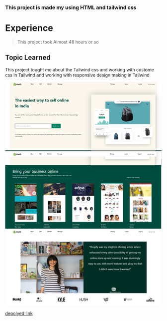 ### This project is made my using HTML and tailwind css

# Experience

> This project took Almost 48 hours or so

## Topic Learned

This project tought me about the Tailwind css and working with custome css in Tailwind and working with responsive design making in Tailwind

![Landingpage](./cap1.PNG)
![Bring Business](./cp2.PNG)
![Shining Armor](./cap3.PNG)

[depolyed link](https://rode-clone-lovat.vercel.app/)
